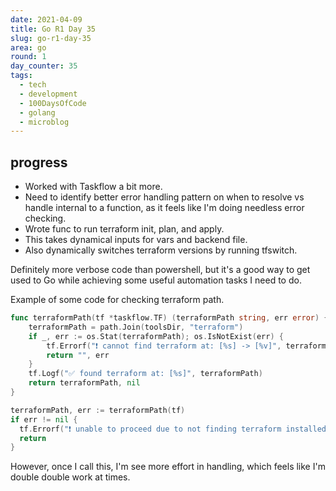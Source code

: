 ```yaml
---
date: 2021-04-09
title: Go R1 Day 35
slug: go-r1-day-35
area: go
round: 1
day_counter: 35
tags:
  - tech
  - development
  - 100DaysOfCode
  - golang
  - microblog
---
```


## progress

- Worked with Taskflow a bit more.
- Need to identify better error handling pattern on when to resolve vs handle internal to a function, as it feels like I'm doing needless error checking.
- Wrote func to run terraform init, plan, and apply.
- This takes dynamical inputs for vars and backend file.
- Also dynamically switches terraform versions by running tfswitch.

Definitely more verbose code than powershell, but it's a good way to get used to Go while achieving some useful automation tasks I need to do.

Example of some code for checking terraform path.

```go
func terraformPath(tf *taskflow.TF) (terraformPath string, err error) {
	terraformPath = path.Join(toolsDir, "terraform")
	if _, err := os.Stat(terraformPath); os.IsNotExist(err) {
		tf.Errorf("❗ cannot find terraform at: [%s] -> [%v]", terraformPath, err)
		return "", err
	}
	tf.Logf("✅ found terraform at: [%s]", terraformPath)
	return terraformPath, nil
}
```

```go
terraformPath, err := terraformPath(tf)
if err != nil {
  tf.Errorf("❗ unable to proceed due to not finding terraform installed [%v]", err)
  return
}
```

However, once I call this, I'm see more effort in handling, which feels like I'm double double work at times.
